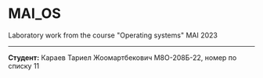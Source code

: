 # MAI_OS
Laboratory work from the course "Operating systems" MAI 2023

***

__Студент:__ Караев Тариел Жоомартбекович М8О-208Б-22, номер по списку 11